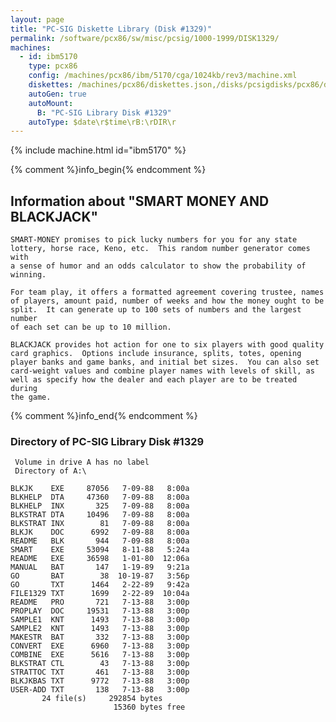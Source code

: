 ```yaml
---
layout: page
title: "PC-SIG Diskette Library (Disk #1329)"
permalink: /software/pcx86/sw/misc/pcsig/1000-1999/DISK1329/
machines:
  - id: ibm5170
    type: pcx86
    config: /machines/pcx86/ibm/5170/cga/1024kb/rev3/machine.xml
    diskettes: /machines/pcx86/diskettes.json,/disks/pcsigdisks/pcx86/diskettes.json
    autoGen: true
    autoMount:
      B: "PC-SIG Library Disk #1329"
    autoType: $date\r$time\rB:\rDIR\r
---
```


{% include machine.html id="ibm5170" %}

{% comment %}info_begin{% endcomment %}

## Information about "SMART MONEY AND BLACKJACK"

    SMART-MONEY promises to pick lucky numbers for you for any state
    lottery, horse race, Keno, etc.  This random number generator comes with
    a sense of humor and an odds calculator to show the probability of
    winning.
    
    For team play, it offers a formatted agreement covering trustee, names
    of players, amount paid, number of weeks and how the money ought to be
    split.  It can generate up to 100 sets of numbers and the largest
    number
    of each set can be up to 10 million.
    
    BLACKJACK provides hot action for one to six players with good quality
    card graphics.  Options include insurance, splits, totes, opening
    player banks and game banks, and initial bet sizes.  You can also set
    card-weight values and combine player names with levels of skill, as
    well as specify how the dealer and each player are to be treated during
    the game.
{% comment %}info_end{% endcomment %}


### Directory of PC-SIG Library Disk #1329

     Volume in drive A has no label
     Directory of A:\

    BLKJK    EXE     87056   7-09-88   8:00a
    BLKHELP  DTA     47360   7-09-88   8:00a
    BLKHELP  INX       325   7-09-88   8:00a
    BLKSTRAT DTA     10496   7-09-88   8:00a
    BLKSTRAT INX        81   7-09-88   8:00a
    BLKJK    DOC      6992   7-09-88   8:00a
    README   BLK       944   7-09-88   8:00a
    SMART    EXE     53094   8-11-88   5:24a
    README   EXE     36598   1-01-80  12:06a
    MANUAL   BAT       147   1-19-89   9:21a
    GO       BAT        38  10-19-87   3:56p
    GO       TXT      1464   2-22-89   9:42a
    FILE1329 TXT      1699   2-22-89  10:04a
    README   PRO       721   7-13-88   3:00p
    PROPLAY  DOC     19531   7-13-88   3:00p
    SAMPLE1  KNT      1493   7-13-88   3:00p
    SAMPLE2  KNT      1493   7-13-88   3:00p
    MAKESTR  BAT       332   7-13-88   3:00p
    CONVERT  EXE      6960   7-13-88   3:00p
    COMBINE  EXE      5616   7-13-88   3:00p
    BLKSTRAT CTL        43   7-13-88   3:00p
    STRATTOC TXT       461   7-13-88   3:00p
    BLKJKBAS TXT      9772   7-13-88   3:00p
    USER-ADD TXT       138   7-13-88   3:00p
           24 file(s)     292854 bytes
                           15360 bytes free
